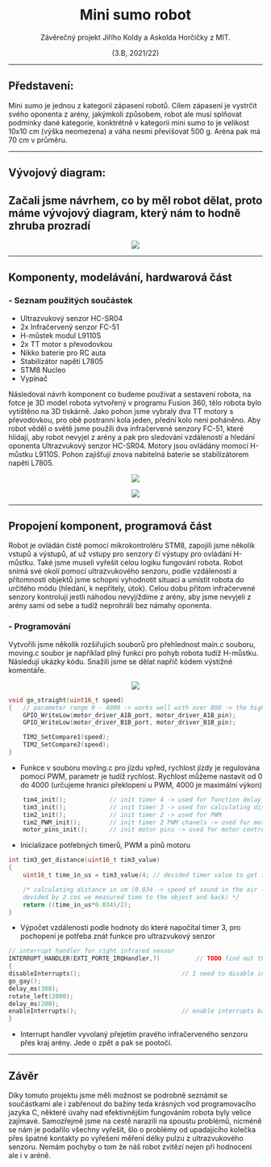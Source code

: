 <h1 style="text-align: center;"> Mini sumo robot </h1>
<p style="text-align: center;">Závěrečný projekt Jiřího Koldy a Askolda Horčičky z MIT.</p>
<p style="text-align: center;">(3.B, 2021/22)</p>

---
## Představení:

<p>Mini sumo je jednou z kategorií zápasení robotů. Cílem zápasení je vystrčit svého oponenta z arény,
jakýmkoli způsobem, robot ale musí splňovat podmínky dané kategorie, konktrétně v kategorii mini sumo 
to je velikost 10x10 cm (výška neomezena) a váha nesmí převišovat 500 g. Aréna pak má 70 cm v průměru.
</p>

---
## Vývojový diagram:


Začali jsme návrhem, co by měl robot dělat, proto máme vývojový diagram, který nám to hodně zhruba
prozradí
---
<p align="center"><img src="media/vyvojak_final.png"><p>

---

## Komponenty, modelávání, hardwarová část
### - Seznam použitých součástek
- Ultrazvukový senzor HC-SR04
- 2x Infračervený senzor FC-51
- H-můstek modul L9110S
- 2x TT motor s převodovkou
- Nikko baterie pro RC auta
- Stabilizátor napětí L7805
- STM8 Nucleo
- Vypínač

Následoval návrh komponent co budeme používat a sestavení robota, na fotce je 3D model robota vytvořený
v programu Fusion 360, tělo robota bylo vytištěno na 3D tiskárně. Jako pohon jsme vybraly dva TT motory
s převodovkou, pro obě postranní kola jeden, přední kolo není poháněno. Aby robot věděl o světě jsme použíli
dva infračervené senzory FC-51, které hlídají, aby robot nevyjel z arény a pak pro sledování vzdáleností a
hledání oponenta Ultrazvukový senzor HC-SR04. Motory jsou ovládány momocí H-můstku L9110S. Pohon zajišťují
znova nabitelná baterie se stabilizátorem napětí L7805.
<p align="center"><img src="media/bot.png"><p>
<p align="center"><img src="media/fotka.png"><p>

---

## Propojení komponent, programová část
Robot je ovládán čistě pomocí  mikrokontroléru STM8, zapojili jsme několik vstupů a výstupů, ať už vstupy  pro
senzory čí výstupy pro ovládání H-můstku. Také jsme museli vyřešit celou logiku fungování robota. Robot snímá své
okolí pomocí ultrazvukového senzoru, podle vzdáleností a přítomnosti objektů jsme schopni vyhodnotit situaci a umístit
robota do určitého módu (hledání, k nepřítely, útok). Celou dobu přitom infračervené senzory kontrolují jestli náhodou
nevyjíždíme z arény, aby jsme nevyjeli z arény sami od sebe a tudíž neprohráli bez námahy oponenta.

### - Programování
Vytvořili jsme několik rozšiřujích souborů pro přehlednost main.c souboru, moving.c soubor je například plný
funkcí pro pohyb robota tudíž H-můstku. Následují ukázky kódu. Snažili jsme se dělat napříč kódem výstižné komentáře.
<p align="center"><img src="media/directory.png"><p>



```c
void go_straight(uint16_t speed) 
{   // parameter range 0 - 4000 -> works well with over 800 -> the higher the faster
    GPIO_WriteLow(motor_driver_A1B_port, motor_driver_A1B_pin);
    GPIO_WriteLow(motor_driver_B1B_port, motor_driver_B1B_pin);

    TIM2_SetCompare1(speed);
    TIM2_SetCompare2(speed);
}
```
- Funkce v souboru movíng.c pro jízdu vpřed, rychlost jízdy je regulována pomocí PWM, parametr je tudíž rychlost.
  Rychlost můžeme nastavit od 0 do 4000 (určujeme hranici překlopení u PWM, 4000 je maximální výkon)

```c
    tim4_init();            // init timer 4 -> used for function delay_ms
    tim3_init();            // init timer 3 -> used for calculating distance with ultrasonic sensor
    tim2_init();            // init timer 2 -> used for PWM
    tim2_PWM_init();        // init timer 2 PWM chanels -> used for motor control
    motor_pins_init();      // init motor pins -> used for motor control
```
- Inicializace potřebných timerů, PWM a pinů motoru

```c
int tim3_get_distance(uint16_t tim3_value)
{
    uint16_t time_in_us = tim3_value/4; // devided timer value to get time in microseconds

    /* calculating distance in cm (0.034 -> speed of sound in the air - cm/us,
    devided by 2 cos we measured time to the object and back) */
    return ((time_in_us*0.034)/2);  
}
```
- Výpočet vzdálenosti podle hodnoty do které napočítal timer 3, pro pochopení je potřeba znát funkce pro
  ultrazvukový senzor

```c
// interrupt handler for right infrared sensor
INTERRUPT_HANDLER(EXTI_PORTE_IRQHandler,7)          // TODO find out the right moves, moves like jagger
{
disableInterrupts();                            // I need to disable interrupts cos of the delay
go_gay();
delay_ms(300);
rotate_left(2000);
delay_ms(200);
enableInterrupts();                             // enable interrupts back again
}
```

- Interrupt handler vyvolaný přejetím pravého infračerveného senzoru přes kraj arény. Jede o zpět a pak se
  pootočí.
---
## Závěr
Díky tomuto projektu jsme měli možnost se podrobně seznámit se součástkami ale i zabřenout do bažiny teda
krásných vod programovacího jazyka C, některé úvahy nad efektivnějším fungováním robota byly velice zajímavé.
Samozřejmě jsme na cestě narazili na spoustu problémů, nicméně se nám je podařilo všechny vyřešit, šlo o problémy
od upadajícího kolečka přes špatné kontakty po vyřešení měření délky pulzu z ultrazvukového senzoru. Nemám pochyby o
tom že náš robot zvítězí nejen při hodnocení ale i v aréně.